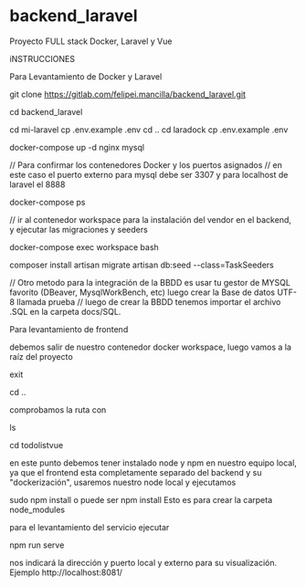 # backend_laravel

Proyecto FULL stack Docker, Laravel y Vue

iNSTRUCCIONES

Para Levantamiento de Docker y Laravel

git clone https://gitlab.com/felipei.mancilla/backend_laravel.git

cd backend_laravel

cd mi-laravel
cp .env.example .env
cd ..
cd laradock
cp .env.example .env

docker-compose up -d nginx mysql

// Para confirmar los contenedores Docker y los puertos asignados
// en este caso el puerto externo para mysql debe ser 3307 y para localhost de laravel el 8888

docker-compose ps

// ir al contenedor workspace para la instalación del vendor en el backend, y ejecutar las migraciones y seeders

docker-compose exec workspace bash

composer install
artisan migrate
artisan db:seed --class=TaskSeeders

// Otro metodo para la integración de la BBDD es usar tu gestor de MYSQL favorito (DBeaver, MysqlWorkBench, etc) luego crear la Base de datos UTF-8 llamada prueba
// luego de crear la BBDD tenemos importar el archivo .SQL en la carpeta docs/SQL.

Para levantamiento de frontend

debemos salir de nuestro contenedor docker workspace, luego vamos a la raíz del proyecto

exit

cd ..

comprobamos la ruta con

ls

cd todolistvue

en este punto debemos tener instalado node y npm en nuestro equipo local, ya que el frontend esta completamente separado del backend y su "dockerización", usaremos nuestro node local y ejecutamos

sudo npm install o puede ser npm install
Esto es para crear la carpeta node_modules

para el levantamiento del servicio ejecutar

npm run serve

nos indicará la dirección y puerto local y externo para su visualización.
Ejemplo http://localhost:8081/
